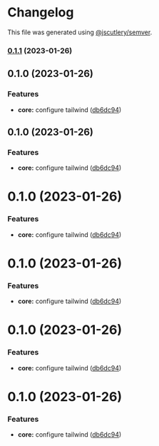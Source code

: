 # Changelog

This file was generated using [@jscutlery/semver](https://github.com/jscutlery/semver).

### [0.1.1](https://github.com/aashis-kishore/sg-demo/compare/v0.1.0...v0.1.1) (2023-01-26)

## 0.1.0 (2023-01-26)


### Features

* **core:** configure tailwind ([db6dc94](https://github.com/aashis-kishore/sg-demo/commit/db6dc94e17720ff0152fd81bbeca3811b8c579bc))

## 0.1.0 (2023-01-26)


### Features

* **core:** configure tailwind ([db6dc94](https://github.com/aashis-kishore/sg-demo/commit/db6dc94e17720ff0152fd81bbeca3811b8c579bc))

# 0.1.0 (2023-01-26)


### Features

* **core:** configure tailwind ([db6dc94](https://github.com/aashis-kishore/sg-demo/commit/db6dc94e17720ff0152fd81bbeca3811b8c579bc))



# 0.1.0 (2023-01-26)


### Features

* **core:** configure tailwind ([db6dc94](https://github.com/aashis-kishore/sg-demo/commit/db6dc94e17720ff0152fd81bbeca3811b8c579bc))



# 0.1.0 (2023-01-26)


### Features

* **core:** configure tailwind ([db6dc94](https://github.com/aashis-kishore/sg-demo/commit/db6dc94e17720ff0152fd81bbeca3811b8c579bc))



# 0.1.0 (2023-01-26)


### Features

* **core:** configure tailwind ([db6dc94](https://github.com/aashis-kishore/sg-demo/commit/db6dc94e17720ff0152fd81bbeca3811b8c579bc))
